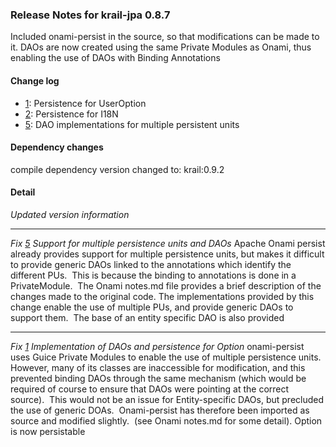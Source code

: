 ### Release Notes for krail-jpa 0.8.7

Included onami-persist in the source, so that modifications can be made to it.  DAOs are now created using the same Private Modules as Onami, thus enabling the use of DAOs with Binding Annotations

#### Change log

-   [1](https://github.com/davidsowerby/krail-jpa/issues/1): Persistence for UserOption
-   [2](https://github.com/davidsowerby/krail-jpa/issues/2): Persistence for I18N
-   [5](https://github.com/davidsowerby/krail-jpa/issues/5): DAO implementations for multiple persistent units


#### Dependency changes

   compile dependency version changed to: krail:0.9.2

#### Detail

*Updated version information*


---
*Fix [5](https://github.com/davidsowerby/krail-jpa/issues/5) Support for multiple persistence units and DAOs*
Apache Onami persist already provides support for multiple persistence units, but makes it difficult to provide generic DAOs linked to the annotations which identify the different PUs.  This is because the binding to annotations is done in a PrivateModule.  The Onami notes.md file provides a brief description of the changes made to the original code.
The implementations provided by this change enable the use of multiple PUs, and provide generic DAOs to support them.  The base of an entity specific DAO is also provided


---
*Fix [1](https://github.com/davidsowerby/krail-jpa/issues/1) Implementation of DAOs and persistence for Option*
onami-persist uses Guice Private Modules to enable the use of multiple persistence units.  However, many of its classes are inaccessible for modification, and this prevented binding DAOs through the same mechanism (which would be required of course to ensure that DAOs were pointing at the correct source).  This would not be an issue for Entity-specific DAOs, but precluded the use of generic DOAs.  Onami-persist has therefore been imported as source and modified slightly.  (see Onami notes.md for some detail).
Option is now persistable
